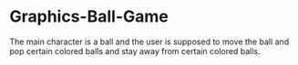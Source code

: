 Graphics-Ball-Game
==================

The main character is a ball and the user is supposed to move the ball and pop certain colored balls and stay away from certain colored balls.
